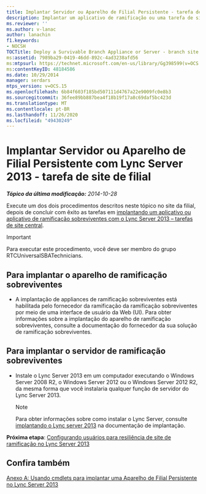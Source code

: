 ```yaml
---
title: Implantar Servidor ou Aparelho de Filial Persistente - tarefa de site de filial
description: Implantar um aplicativo de ramificação ou uma tarefa de site de filial sobreviventes.
ms.reviewer: ''
ms.author: v-lanac
author: lanachin
f1.keywords:
- NOCSH
TOCTitle: Deploy a Survivable Branch Appliance or Server - branch site task
ms:assetid: 7989ba29-0419-46dd-892c-4ad3238afd56
ms:mtpsurl: https://technet.microsoft.com/en-us/library/Gg398599(v=OCS.15)
ms:contentKeyID: 48184586
ms.date: 10/29/2014
manager: serdars
mtps_version: v=OCS.15
ms.openlocfilehash: 6b84f603f185bd507111d4767a22e9009fc0e8b3
ms.sourcegitcommit: 36fee89bb887bea4f18b19f17a8c69daf5bc423d
ms.translationtype: MT
ms.contentlocale: pt-BR
ms.lasthandoff: 11/26/2020
ms.locfileid: "49430249"
---
```

# <a name="deploy-a-survivable-branch-appliance-or-server-with-lync-server-2013---branch-site-task"></a>Implantar Servidor ou Aparelho de Filial Persistente com Lync Server 2013 - tarefa de site de filial

<div data-xmlns="http://www.w3.org/1999/xhtml">

<div class="topic" data-xmlns="http://www.w3.org/1999/xhtml" data-msxsl="urn:schemas-microsoft-com:xslt" data-cs="https://msdn.microsoft.com/">

<div data-asp="https://msdn2.microsoft.com/asp">



</div>

<div id="mainSection">

<div id="mainBody">

<span> </span>

_**Tópico da última modificação:** 2014-10-28_

Execute um dos dois procedimentos descritos neste tópico no site da filial, depois de concluir com êxito as tarefas em [implantando um aplicativo ou aplicativo de ramificação sobreviventes com o Lync Server 2013 – tarefas de site central](lync-server-2013-deploying-a-survivable-branch-appliance-or-server-central-site-tasks.md).

<div>


> [!IMPORTANT]
> Para executar este procedimento, você deve ser membro do grupo RTCUniversalSBATechnicians.



</div>

<div>

## <a name="to-deploy-the-survivable-branch-appliance"></a>Para implantar o aparelho de ramificação sobreviventes

  - A implantação de appliances de ramificação sobreviventes está habilitada pelo fornecedor da ramificação da ramificação sobreviventes por meio de uma interface de usuário da Web (UI). Para obter informações sobre a implantação do aparelho de ramificação sobreviventes, consulte a documentação do fornecedor da sua solução de ramificação sobreviventes.

</div>

<div>

## <a name="to-deploy-the-survivable-branch-server"></a>Para implantar o servidor de ramificação sobreviventes

  - Instale o Lync Server 2013 em um computador executando o Windows Server 2008 R2, o Windows Server 2012 ou o Windows Server 2012 R2, da mesma forma que você instalaria qualquer função de servidor do Lync Server 2013.
    
    <div>
    

    > [!NOTE]
    > Para obter informações sobre como instalar o Lync Server, consulte <A href="lync-server-2013-deploying-lync-server.md">implantando o Lync server 2013</A> na documentação de implantação.

    
    </div>

**Próxima etapa**: [Configurando usuários para resiliência de site de ramificação no Lync Server 2013](lync-server-2013-configuring-users-for-branch-site-resiliency.md)

</div>

<div>

## <a name="see-also"></a>Confira também


[Anexo A: Usando cmdlets para implantar uma Aparelho de Filial Persistente no Lync Server 2013](lync-server-2013-appendix-a-using-cmdlets-to-deploy-a-survivable-branch-appliance.md)  
  

</div>

</div>

<span> </span>

</div>

</div>

</div>

